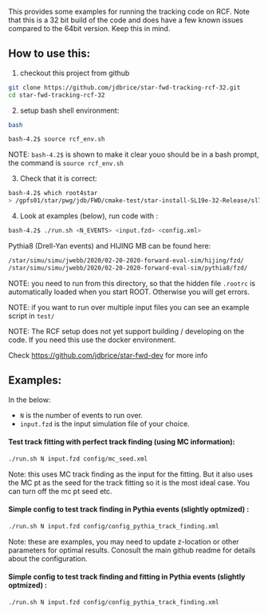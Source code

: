 
This provides some examples for running the tracking code on RCF.
Note that this is a 32 bit build of the code and does have a few known issues compared to the 64bit version. Keep this in mind.


## How to use this:

1. checkout this project from github
```sh
git clone https://github.com/jdbrice/star-fwd-tracking-rcf-32.git
cd star-fwd-tracking-rcf-32
```


2. setup bash shell environment:
```sh
bash

bash-4.2$ source rcf_env.sh
```
NOTE: `bash-4.2$` is shown to make it clear youo should be in a bash prompt, the command is `source rcf_env.sh`


3. Check that it is correct:
```sh
bash-4.2$ which root4star
> /gpfs01/star/pwg/jdb/FWD/cmake-test/star-install-SL19e-32-Release/sl74_gcc485/bin/root4star
```

4. Look at examples (below), run code with :
```sh
bash-4.2$ ./run.sh <N_EVENTS> <input.fzd> <config.xml> 
```

Pythia8 (Drell-Yan events) and HIJING MB can be found here:
```sh
/star/simu/simu/jwebb/2020/02-20-2020-forward-eval-sim/hijing/fzd/
/star/simu/simu/jwebb/2020/02-20-2020-forward-eval-sim/pythia8/fzd/
```


NOTE: you need to run from this directory, so that the hidden file `.rootrc` is automatically loaded when you start ROOT. Otherwise you will get errors.

NOTE: if you want to run over multiple input files you can see an example script in `test/`

NOTE: The RCF setup does not yet support building / developing on the code. If you need this use the docker environment.

Check https://github.com/jdbrice/star-fwd-dev for more info



## Examples:
In the below: 
- `N` is the number of events to run over.
- `input.fzd` is the input simulation file of your choice.

#### Test track fitting with perfect track finding (using MC information):
```sh
./run.sh N input.fzd config/mc_seed.xml
```
Note: this uses MC track finding as the input for the fitting. But it also uses the MC pt as the seed for the track fitting so it is the most ideal case. You can turn off the mc pt seed etc. 


#### Simple config to test track **finding** in Pythia events (slightly optmized) :
```sh
./run.sh N input.fzd config/config_pythia_track_finding.xml
```
Note: these are examples, you may need to update z-location or other parameters for optimal results. Conosult the main github readme for details about the configuration.

#### Simple config to test track **finding and fitting** in Pythia events (slightly optmized) :
```sh
./run.sh N input.fzd config/config_pythia_track_finding.xml
```

